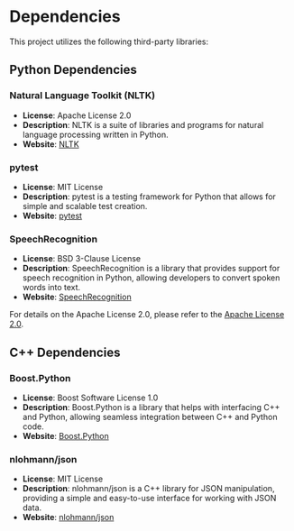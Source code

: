 # Dependencies

This project utilizes the following third-party libraries:

## Python Dependencies

### Natural Language Toolkit (NLTK)

- **License**: Apache License 2.0
- **Description**: NLTK is a suite of libraries and programs for natural language processing written in Python.
- **Website**: [NLTK](https://www.nltk.org/)

### pytest

- **License**: MIT License
- **Description**: pytest is a testing framework for Python that allows for simple and scalable test creation.
- **Website**: [pytest](https://pytest.org/)

### SpeechRecognition

- **License**: BSD 3-Clause License
- **Description**: SpeechRecognition is a library that provides support for speech recognition in Python, allowing developers to convert spoken words into text.
- **Website**: [SpeechRecognition](https://pypi.org/project/SpeechRecognition/)

For details on the Apache License 2.0, please refer to the [Apache License 2.0](https://www.apache.org/licenses/LICENSE-2.0).

## C++ Dependencies

### Boost.Python

- **License**: Boost Software License 1.0
- **Description**: Boost.Python is a library that helps with interfacing C++ and Python, allowing seamless integration between C++ and Python code.
- **Website**: [Boost.Python](https://www.boost.org/doc/libs/release/libs/python/doc/html/index.html)

### nlohmann/json

- **License**: MIT License
- **Description**: nlohmann/json is a C++ library for JSON manipulation, providing a simple and easy-to-use interface for working with JSON data.
- **Website**: [nlohmann/json](https://github.com/nlohmann/json)
